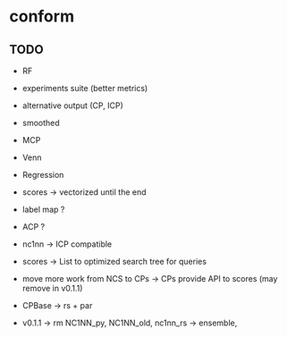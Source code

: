# conform

## TODO

- RF

- experiments suite (better metrics)

- alternative output (CP, ICP)

- smoothed

- MCP

- Venn

- Regression

- scores -> vectorized until the end

- label map ?

- ACP ?

- nc1nn -> ICP compatible

- scores -> List to optimized search tree for queries

- move more work from NCS to CPs -> 
    CPs provide API to scores (may remove in v0.1.1)

- CPBase -> rs + par

- v0.1.1 -> rm NC1NN_py, NC1NN_old, nc1nn_rs -> ensemble,
